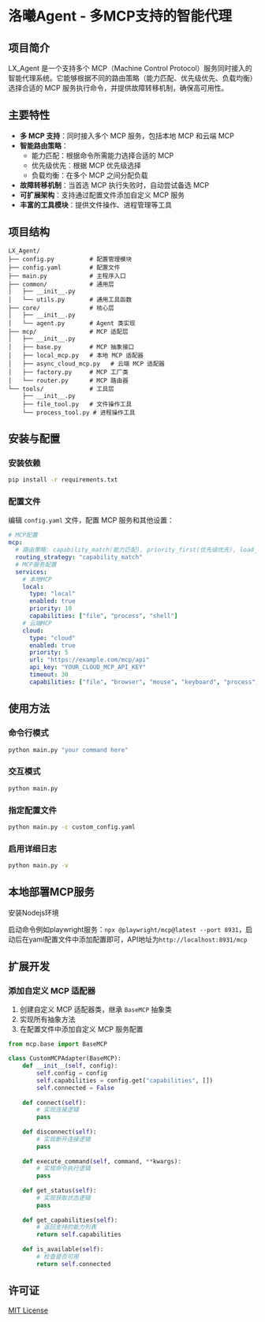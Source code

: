# 洛曦Agent - 多MCP支持的智能代理

## 项目简介

LX_Agent 是一个支持多个 MCP（Machine Control Protocol）服务同时接入的智能代理系统。它能够根据不同的路由策略（能力匹配、优先级优先、负载均衡）选择合适的 MCP 服务执行命令，并提供故障转移机制，确保高可用性。

## 主要特性

- **多 MCP 支持**：同时接入多个 MCP 服务，包括本地 MCP 和云端 MCP
- **智能路由策略**：
  - 能力匹配：根据命令所需能力选择合适的 MCP
  - 优先级优先：根据 MCP 优先级选择
  - 负载均衡：在多个 MCP 之间分配负载
- **故障转移机制**：当首选 MCP 执行失败时，自动尝试备选 MCP
- **可扩展架构**：支持通过配置文件添加自定义 MCP 服务
- **丰富的工具模块**：提供文件操作、进程管理等工具

## 项目结构

```
LX_Agent/
├── config.py          # 配置管理模块
├── config.yaml        # 配置文件
├── main.py            # 主程序入口
├── common/            # 通用层
│   ├── __init__.py
│   └── utils.py       # 通用工具函数
├── core/              # 核心层
│   ├── __init__.py
│   └── agent.py       # Agent 类实现
├── mcp/               # MCP 适配层
│   ├── __init__.py
│   ├── base.py        # MCP 抽象接口
│   ├── local_mcp.py   # 本地 MCP 适配器
│   ├── async_cloud_mcp.py   # 云端 MCP 适配器
│   ├── factory.py     # MCP 工厂类
│   └── router.py      # MCP 路由器
└── tools/             # 工具层
    ├── __init__.py
    ├── file_tool.py   # 文件操作工具
    └── process_tool.py # 进程操作工具
```

## 安装与配置

### 安装依赖

```bash
pip install -r requirements.txt
```

### 配置文件

编辑 `config.yaml` 文件，配置 MCP 服务和其他设置：

```yaml
# MCP配置
mcp:
  # 路由策略: capability_match(能力匹配), priority_first(优先级优先), load_balance(负载均衡)
  routing_strategy: "capability_match"
  # MCP服务配置
  services:
    # 本地MCP
    local:
      type: "local"
      enabled: true
      priority: 10
      capabilities: ["file", "process", "shell"]
    # 云端MCP
    cloud:
      type: "cloud"
      enabled: true
      priority: 5
      url: "https://example.com/mcp/api"
      api_key: "YOUR_CLOUD_MCP_API_KEY"
      timeout: 30
      capabilities: ["file", "browser", "mouse", "keyboard", "process", "shell"]
```

## 使用方法

### 命令行模式

```bash
python main.py "your command here"
```

### 交互模式

```bash
python main.py
```

### 指定配置文件

```bash
python main.py -c custom_config.yaml
```

### 启用详细日志

```bash
python main.py -v
```

## 本地部署MCP服务

安装Nodejs环境  

启动命令例如playwright服务：`npx @playwright/mcp@latest --port 8931`，启动后在yaml配置文件中添加配置即可，API地址为`http://localhost:8931/mcp`  

## 扩展开发

### 添加自定义 MCP 适配器

1. 创建自定义 MCP 适配器类，继承 `BaseMCP` 抽象类
2. 实现所有抽象方法
3. 在配置文件中添加自定义 MCP 服务配置

```python
from mcp.base import BaseMCP

class CustomMCPAdapter(BaseMCP):
    def __init__(self, config):
        self.config = config
        self.capabilities = config.get("capabilities", [])
        self.connected = False
        
    def connect(self):
        # 实现连接逻辑
        pass
        
    def disconnect(self):
        # 实现断开连接逻辑
        pass
        
    def execute_command(self, command, **kwargs):
        # 实现命令执行逻辑
        pass
        
    def get_status(self):
        # 实现获取状态逻辑
        pass
        
    def get_capabilities(self):
        # 返回支持的能力列表
        return self.capabilities
        
    def is_available(self):
        # 检查是否可用
        return self.connected
```

## 许可证

[MIT License](LICENSE)